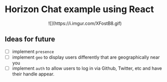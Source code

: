 # Horizon Chat example using React

<center>![](https://i.imgur.com/XFostB8.gif)</center>


## Ideas for future

- [ ] implement `presence`
- [ ] implement `geo` to display users differently that are geographically near you
- [ ] implement `auth` to allow users to log in via Github, Twitter, etc and have their handle appear.
